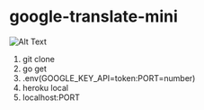 # google-translate-mini
![Alt Text](https://media.giphy.com/media/5boagSYSLt4a4D8no0/giphy.gif)
1) git clone
2) go get
3) .env(GOOGLE_KEY_API=token:PORT=number)
4) heroku local
5) localhost:PORT